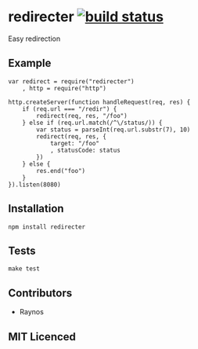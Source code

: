 # redirecter [![build status][1]][2]

Easy redirection

## Example

```
var redirect = require("redirecter")
    , http = require("http")

http.createServer(function handleRequest(req, res) {
    if (req.url === "/redir") {
        redirect(req, res, "/foo")
    } else if (req.url.match(/^\/status/)) {
        var status = parseInt(req.url.substr(7), 10)
        redirect(req, res, {
            target: "/foo"
            , statusCode: status
        })
    } else {
        res.end("foo")
    }
}).listen(8080)
```

## Installation

`npm install redirecter`

## Tests

`make test`

## Contributors

 - Raynos

## MIT Licenced

  [1]: https://secure.travis-ci.org/Raynos/redirecter.png
  [2]: http://travis-ci.org/Raynos/redirecter